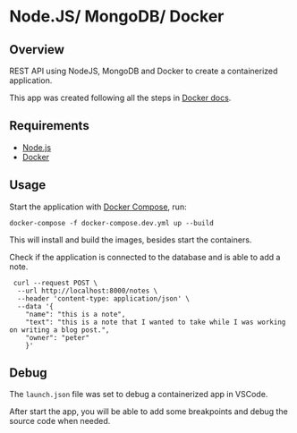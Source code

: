 # Node.JS/ MongoDB/ Docker

## Overview

REST API using NodeJS, MongoDB and Docker to create a containerized application. 

This app was created following all the steps in [Docker docs](https://docs.docker.com/language/nodejs/).

## Requirements
- [Node.js](https://nodejs.org/en/)
- [Docker](https://docs.docker.com/engine/install/)

## Usage
Start the application with [Docker Compose](https://docs.docker.com/compose/), run: 
````
docker-compose -f docker-compose.dev.yml up --build
````
This will install and build the images, besides start the containers.

Check if the application is connected to the database and is able to add a note.
```
 curl --request POST \
  --url http://localhost:8000/notes \
  --header 'content-type: application/json' \
  --data '{
    "name": "this is a note",
    "text": "this is a note that I wanted to take while I was working on writing a blog post.",
    "owner": "peter"
    }'
```

## Debug
The `launch.json` file was set to debug a containerized app in VSCode. 

After start the app, you will be able to add some breakpoints and debug the source code when needed.
